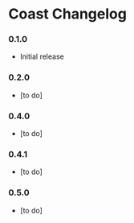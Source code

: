 # Coast Changelog

### 0.1.0

* Initial release

### 0.2.0

* [to do]

### 0.4.0

* [to do]

### 0.4.1

* [to do]

### 0.5.0

* [to do]